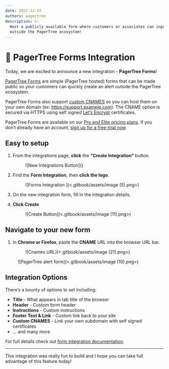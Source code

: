 ```yaml
---
date: 2022-12-15
authors: pagertree
description: >-
  Host a publicly available form where customers or associates can input alerts
  outside the PagerTree ecosystem!
---
```


# 📣 PagerTree Forms Integration

Today, we are excited to announce a new integration - **PagerTree Forms**!

[PagerTree Forms](https://pagertree.com/docs/integration-guides/form) are simple (PagerTree hosted) forms that can be made public so your customers can quickly create an alert outside the PagerTree ecosystem.

PagerTree Forms also support [custom CNAMES](https://pagertree.com/docs/integration-guides/form#configure-a-cname) so you can host them on your own domain (ex: https://support.example.com). The CNAME option is secured via HTTPS using self signed [Let’s Encrypt](https://letsencrypt.org/) certificates.

<!-- truncate -->

PagerTree Forms are available on our [Pro and Elite pricing plans](https://pagertree.com/pricing/?utm\_source=blog\&utm\_medium=link\&utm\_campaign=pagertree\_forms\_integration). If you don’t already have an account, [sign up for a free-trial now](https://app.pagertree.com/signup?utm\_source=blog\&utm\_medium=link\&utm\_campaign=pagertree\_forms\_integration).

## Easy to setup <a href="#easy-to-setup" id="easy-to-setup"></a>

1.  From the integrations page, **click** the **“Create Integration”** button.&#x20;

    <figure>![New Integrations Button](<https://pagertree.com/assets/img/integrations/click-integrations-button.png>)<figcaption></figcaption></figure>
2.  Find the **Form Integration**, then **click the logo**.&#x20;

    <figure>![Forms Integration ](<.gitbook/assets/image (5).png>)<figcaption></figcaption></figure>
3. On the new integration form, fill in the integration details.
4.  **Click Create**&#x20;

    <figure>![Create Button](<.gitbook/assets/image (11).png>)<figcaption></figcaption></figure>



## **Navigate to your new form**

1.  In **Chrome or Firefox**, paste the **CNAME** URL into the browser URL bar.&#x20;

    <figure>![Cnames URL](<.gitbook/assets/image (21).png>)<figcaption></figcaption></figure>

<figure>![PagerTree alert form](<.gitbook/assets/image (10).png>)<figcaption></figcaption></figure>

## Integration Options <a href="#form-integration-options" id="form-integration-options"></a>

There’s a bounty of options to set including:

* **Title** - What appears in tab title of the browser
* **Header** - Custom form header
* **Instructions** - Custom instructions
* **Footer Text & Link** - Custom link back to your site
* **Custom CNAMES** - Link your own subdomain with self signed certificates
* … and many more

For full details check out [form integration documentation](https://pagertree.com/docs/integration-guides/form).

***

This integration was really fun to build and I hope you can take full advantage of this feature today!
